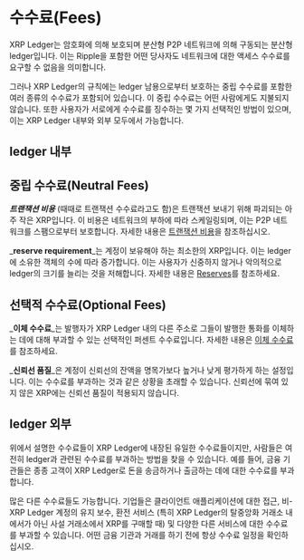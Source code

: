 # 수수료(Fees)

XRP Ledger는 암호화에 의해 보호되며 분산형 P2P 네트워크에 의해 구동되는 분산형 ledger입니다. 이는 Ripple을 포함한 어떤 당사자도 네트워크에 대한 액세스 수수료를 요구할 수 없음을 의미합니다.

그러나 XRP Ledger의 규칙에는 ledger 남용으로부터 보호하는 중립 수수료를 포함한 여러 종류의 수수료가 포함되어 있습니다. 이 중립 수수료는 어떤 사람에게도 지불되지 않습니다. 또한 사용자가 서로에게 수수료를 징수하는 몇 가지 선택적인 방법이 있으며, 이는 XRP Ledger 내부와 외부 모두에서 가능합니다.

## ledger 내부

## 중립 수수료(Neutral Fees)&#x20;

_**트랜잭션 비용**_ (때때로 트랜잭션 수수료라고도 함)은 트랜잭션 보내기 위해 파괴되는 아주 작은 XRP입니다. 이 비용은 네트워크의 부하에 따라 스케일링되며, 이는 P2P 네트워크를 스팸으로부터 보호합니다. 자세한 내용은 [트랜잭션 비용](transaction-cost.md)을 참조하십시오.

_**reserve requirement**_는 계정이 보유해야 하는 최소한의 XRP입니다. 이는 ledger에 소유한 객체의 수에 따라 증가합니다. 이는 사용자가 신중하지 않거나 악의적으로 ledger의 크기를 늘리는 것을 저해합니다. 자세한 내용은 [Reserves](../undefined-2/undefined/reserves.md)를 참조하세요.

## 선택적 수수료(Optional Fees)

_**이체 수수료**_는 발행자가 XRP Ledger 내의 다른 주소로 그들이 발행한 통화를 이체하는 데에 대해 부과할 수 있는 선택적인 퍼센트 수수료입니다. 자세한 내용은 [이체 수수료](../undefined-4/undefined-3.md)를 참조하세요.

_**신뢰선 품질**_은 계정이 신뢰선의 잔액을 명목가보다 높거나 낮게 평가하게 하는 설정입니다. 이는 수수료를 부과하는 것과 같은 상황을 초래할 수 있습니다. 신뢰선에 묶여 있지 않은 XRP에는 신뢰선 품질이 적용되지 않습니다.

## ledger 외부

위에서 설명한 수수료들이 XRP Ledger에 내장된 유일한 수수료들이지만, 사람들은 여전히 ledger과 관련된 수수료를 부과하는 방법을 찾을 수 있습니다. 예를 들어, 금융 기관들은 종종 고객이 XRP Ledger로 돈을 송금하거나 출금하는 데에 대한 수수료를 부과합니다.

많은 다른 수수료들도 가능합니다. 기업들은 클라이언트 애플리케이션에 대한 접근, 비-XRP Ledger 계정의 유지 보수, 환전 서비스 (특히 XRP Ledger의 탈중앙화 거래소 내에서가 아닌 사설 거래소에서 XRP를 구매할 때) 및 다양한 다른 서비스에 대한 수수료를 부과할 수 있습니다. 어떤 금융 기관과 거래를 하기 전에 항상 수수료 일정을 확인하십시오.

